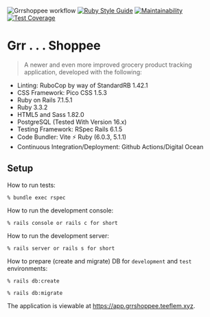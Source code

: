 ![Grrshoppee workflow](https://github.com/tflem/grrshoppee/actions/workflows/grrshoppee.yml/badge.svg)
[![Ruby Style Guide](https://img.shields.io/badge/code_style-standard-brightgreen.svg)](https://github.com/testdouble/standard)
[![Maintainability](https://api.codeclimate.com/v1/badges/38f303e1c141ae7c797a/maintainability)](https://codeclimate.com/github/tflem/grrshoppee/maintainability)
[![Test Coverage](https://api.codeclimate.com/v1/badges/38f303e1c141ae7c797a/test_coverage)](https://codeclimate.com/github/tflem/grrshoppee/test_coverage)

# Grr . . . Shoppee

> A newer and even more improved grocery product tracking application, developed with the following: 

- Linting: RuboCop by way of StandardRB 1.42.1
- CSS Framework: Pico CSS 1.5.3
- Ruby on Rails 7.1.5.1
- Ruby 3.3.2
- HTML5 and Sass 1.82.0
- PostgreSQL (Tested With Version 16.x)
- Testing Framework: RSpec Rails 6.1.5
- Code Bundler: Vite ⚡️ Ruby (6.0.3, 5.1.1)
- Continuous Integration/Deployment: Github Actions/Digital Ocean

## Setup

How to run tests:

```
% bundle exec rspec
```

How to run the development console:

```
% rails console or rails c for short
```

How to run the development server:

```
% rails server or rails s for short
```

How to prepare (create and migrate) DB for `development` and `test` environments:

```
% rails db:create

% rails db:migrate
```

The application is viewable at https://app.grrshoppee.teeflem.xyz.
